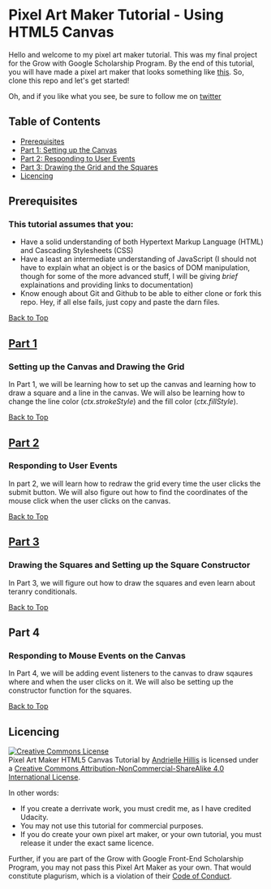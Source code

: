 # Pixel Art Maker Tutorial - Using HTML5 Canvas

Hello and welcome to my  pixel art maker tutorial. This was my final project for the Grow with Google Scholarship Program. By the end of this tutorial, you will have made a pixel art maker that looks something like [this](https://arhillis.github.io/pixelArt.html). So, clone this repo and let's get started!

Oh, and if you like what you see, be sure to follow me on [twitter](https://twitter.com/arhillis)
## Table of Contents

* [Prerequisites](#prerequisites)
* [Part 1: Setting up the Canvas](#part-1)
* [Part 2: Responding to User Events](#part-2)
* [Part 3: Drawing the Grid and the Squares](#part-3)
* [Licencing](#licencing)

## Prerequisites
### This tutorial assumes that you:

* Have a solid understanding of both Hypertext Markup Language (HTML) and Cascading Stylesheets (CSS)
* Have a least an intermediate understanding of JavaScript (I should not have to explain what an object is or the basics of DOM manipulation, though for some of the more advanced stuff, I will be giving _brief_ explainations and providing links to documentation)
* Know enough about Git and Github to be able to either clone or fork this repo. Hey, if all else fails, just copy and paste the darn files.

[Back to Top](#table-of-contents)

## [Part 1](Part1/part1.md)
### Setting up the Canvas and Drawing the Grid

In Part 1, we will be learning how to set up the canvas and learning how to draw a square and a line in the canvas. We will also be learning how to change the line color (_ctx.strokeStyle_) and the fill color (_ctx.fillStyle_).

[Back to Top](#table-of-contents)

## [Part 2](Part2/part2.md)
### Responding to  User Events
In part 2, we will learn how to redraw the grid every time the user clicks the submit button. We will also figure out how to find the coordinates of the mouse click when the user clicks on the canvas.

[Back to Top](#table-of-contents)

## [Part 3](Part3/part3.md)
### Drawing the Squares and Setting up the Square Constructor

In Part 3, we will figure out how to draw the squares and even learn about teranry conditionals.

[Back to Top](#table-of-contents)

## Part 4
### Responding to Mouse Events on the Canvas

In Part 4, we will be adding event listeners to the canvas to draw sqaures where and when the user clicks on it. We will also be setting up the constructor function for the squares.

[Back to Top](#table-of-contents)

## Licencing

<a rel="license" href="http://creativecommons.org/licenses/by-nc-sa/4.0/"><img alt="Creative Commons License" style="border-width:0" src="https://i.creativecommons.org/l/by-nc-sa/4.0/88x31.png" /></a><br /><span xmlns:dct="http://purl.org/dc/terms/" href="http://purl.org/dc/dcmitype/Text" property="dct:title" rel="dct:type">Pixel Art Maker HTML5 Canvas Tutorial</span> by <a xmlns:cc="http://creativecommons.org/ns#" href="https://github.com/arhillis/pixel-art-maker-html5-canvas" property="cc:attributionName" rel="cc:attributionURL">Andrielle Hillis</a> is licensed under a <a rel="license" href="http://creativecommons.org/licenses/by-nc-sa/4.0/">Creative Commons Attribution-NonCommercial-ShareAlike 4.0 International License</a>.

In other words:
* If you create a derrivate work, you must credit me, as I have credited Udacity.
* You may not use this tutorial for commercial purposes. 
* If you do create your own pixel art maker, or your own tutorial, you must release it under the exact same licence.

Further, if you are part of the Grow with Google Front-End Scholarship Program, you may not pass this Pixel Art Maker as your own. That would constitute plagurism, which is a violation of their [Code of Conduct](https://www.udacity.com/legal/community-guidelines).